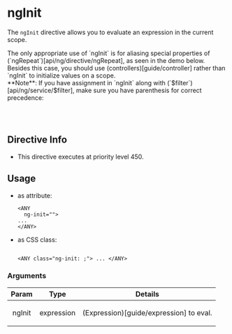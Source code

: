 



# ngInit








The `ngInit` directive allows you to evaluate an expression in the
current scope.

<div class="alert alert-error">
The only appropriate use of `ngInit` is for aliasing special properties of
(`ngRepeat`)[api/ng/directive/ngRepeat], as seen in the demo below. Besides this case, you
should use (controllers)[guide/controller] rather than `ngInit`
to initialize values on a scope.
</div>
<div class="alert alert-warning">
**Note**: If you have assignment in `ngInit` along with (`$filter`)[api/ng/service/$filter], make
sure you have parenthesis for correct precedence:
<pre class="prettyprint">
  <div ng-init="test1 = (data | orderBy:'name')"></div>
</pre>
</div>








## Directive Info


* This directive executes at priority level 450.


## Usage



* as attribute:
    ```
    <ANY
      ng-init="">
    ...
    </ANY>
    ```
* as CSS class:
    ```
    
    <ANY class="ng-init: ;"> ... </ANY>
    ```




### Arguments

| Param | Type | Details |
| :--: | :--: | :--: |
| ngInit | expression | <p>(Expression)[guide/expression] to eval.</p>  |




